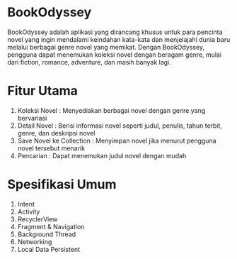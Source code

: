 # BookOdyssey
BookOdyssey adalah aplikasi yang dirancang khusus untuk para pencinta novel yang ingin mendalami keindahan kata-kata dan menjelajahi dunia baru melalui berbagai genre novel yang memikat. Dengan BookOdyssey, pengguna dapat menemukan koleksi novel dengan beragam genre, mulai dari fiction, romance, adventure, dan masih banyak lagi.

# Fitur Utama
1. Koleksi Novel : Menyediakan berbagai novel dengan genre yang bervariasi
2. Detail Novel : Berisi informasi novel seperti judul, penulis, tahun terbit, genre, dan deskripsi novel
3. Save Novel ke Collection : Menyimpan novel jika menurut pengguna novel tersebut menarik
4. Pencarian : Dapat menemukan judul novel dengan mudah

# Spesifikasi Umum
1. Intent
2. Activity
3. RecyclerView
4. Fragment & Navigation
5. Background Thread
6. Networking
7. Local Data Persistent
